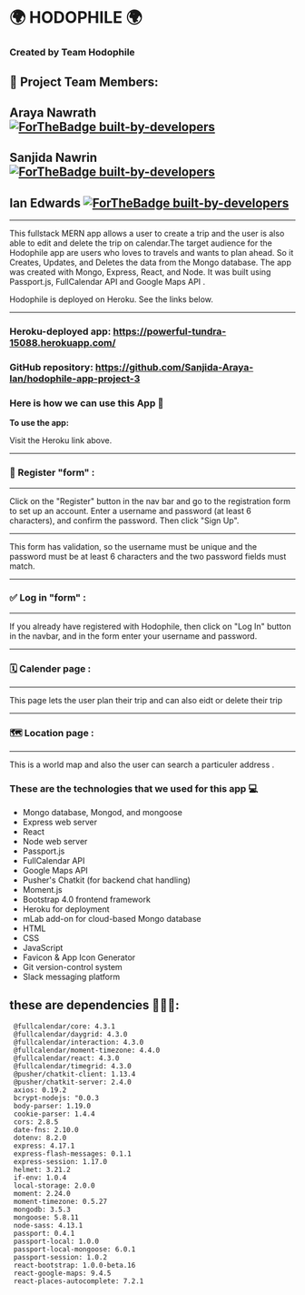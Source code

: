 # 🌍 HODOPHILE 🌍
   
### Created by Team Hodophile

👥 Project Team Members: 
---

## Araya Nawrath [![ForTheBadge built-by-developers](http://ForTheBadge.com/images/badges/built-by-developers.svg)](https://github.com/My-unicorn)
## Sanjida Nawrin [![ForTheBadge built-by-developers](http://ForTheBadge.com/images/badges/built-by-developers.svg)](https://github.com/sn-1)
## Ian Edwards [![ForTheBadge built-by-developers](http://ForTheBadge.com/images/badges/built-by-developers.svg)](https://github.com/ianedwards-jpg)

____________
This fullstack MERN app allows a user to create a trip and the user is also able to edit and delete the trip on calendar.The target audience for the Hodophile app are users who loves to travels and wants to plan ahead.
So it Creates, Updates, and Deletes the data from the Mongo database. The app was created with Mongo, Express, React, and Node. It was built using Passport.js, FullCalendar API and  Google Maps API .

Hodophile is deployed on Heroku. See the links below.

- - - -
### Heroku-deployed app: https://powerful-tundra-15088.herokuapp.com/

### GitHub repository: https://github.com/Sanjida-Araya-Ian/hodophile-app-project-3


### Here is how we can use this App 💯 ###

<strong>To use the app:</strong> 

Visit the Heroku link above. 

- - - -
### 🛃 Register "form" :
- - - -
Click on the "Register" button in the nav bar and go to the registration form to set up an account. Enter a username and password (at least 6 characters), and confirm the password. Then click "Sign Up". 

- - - -

This form has validation, so the username must be unique and the password must be at least 6 characters and the two password fields must match.

- - - -
### ✅ Log in "form" :
- - - -

If you already have registered with Hodophile, then click on "Log In" button in the navbar, and in the form enter your username and password. 

- - - -
### 🗓 Calender page :
- - - -

This page lets the user plan their trip and can also eidt or delete their 
trip

- - - -
### 🗺 Location page :
- - - -

 This is a world map and also the user can search a particuler address .

 ### These are the technologies that we used for this app 💻 ###

* Mongo database, Mongod, and mongoose
* Express web server
* React
* Node web server
* Passport.js
* FullCalendar API
* Google Maps API
* Pusher's Chatkit (for backend chat handling)
* Moment.js
* Bootstrap 4.0 frontend framework
* Heroku for deployment
* mLab add-on for cloud-based Mongo database
* HTML
* CSS
* JavaScript
* Favicon & App Icon Generator
* Git version-control system
* Slack messaging platform

## these are dependencies 📱📲💉:

     @fullcalendar/core: 4.3.1
     @fullcalendar/daygrid: 4.3.0
     @fullcalendar/interaction: 4.3.0
     @fullcalendar/moment-timezone: 4.4.0
     @fullcalendar/react: 4.3.0
     @fullcalendar/timegrid: 4.3.0
     @pusher/chatkit-client: 1.13.4
     @pusher/chatkit-server: 2.4.0
     axios: 0.19.2
     bcrypt-nodejs: "0.0.3
     body-parser: 1.19.0
     cookie-parser: 1.4.4
     cors: 2.8.5
     date-fns: 2.10.0
     dotenv: 8.2.0
     express: 4.17.1
     express-flash-messages: 0.1.1
     express-session: 1.17.0
     helmet: 3.21.2
     if-env: 1.0.4
     local-storage: 2.0.0
     moment: 2.24.0
     moment-timezone: 0.5.27
     mongodb: 3.5.3
     mongoose: 5.8.11
     node-sass: 4.13.1
     passport: 0.4.1
     passport-local: 1.0.0
     passport-local-mongoose: 6.0.1
     passport-session: 1.0.2
     react-bootstrap: 1.0.0-beta.16
     react-google-maps: 9.4.5
     react-places-autocomplete: 7.2.1

    
